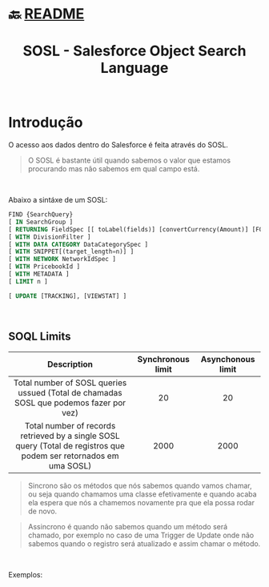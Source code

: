 # :back: [README](../../../README.md#programming-languages)

<h1 align="center">
    SOSL - Salesforce Object Search Language
</h1>

<br>

# Introdução
O acesso aos dados dentro do Salesforce é feita através do SOSL.

> O SOSL é bastante útil quando sabemos o valor que estamos procurando mas não sabemos em qual campo está.

<br>

Abaixo a sintáxe de um SOSL:

```sql
FIND {SearchQuery} 
[ IN SearchGroup ]
[ RETURNING FieldSpec [[ toLabel(fields)] [convertCurrency(Amount)] [FORMAT()]] ]
[ WITH DivisionFilter ]
[ WITH DATA CATEGORY DataCategorySpec ]
[ WITH SNIPPET[(target_length=n)] ]
[ WITH NETWORK NetworkIdSpec ]
[ WITH PricebookId ]
[ WITH METADATA ]
[ LIMIT n ]

[ UPDATE [TRACKING], [VIEWSTAT] ]
```

<br>

## SOQL Limits

| Description | Synchronous limit | Asynchonous limit |
|:-:|:-:|:-:|
| Total number of SOSL queries ussued (Total de chamadas SOSL que podemos fazer por vez) | 20 | 20 |
| Total number of records retrieved by a single SOSL query (Total de registros que podem ser retornados em uma SOSL) | 2000 | 2000 |

> Sincrono são os métodos que nós sabemos quando vamos chamar, ou seja quando chamamos uma classe efetivamente e quando acaba ela espera que nós a chamemos novamente pra que ela possa rodar de novo.

> Assincrono é quando não sabemos quando um método será chamado, por exemplo no caso de uma Trigger de Update onde não sabemos quando o registro será atualizado e assim chamar o método.

<br>

Exemplos:











